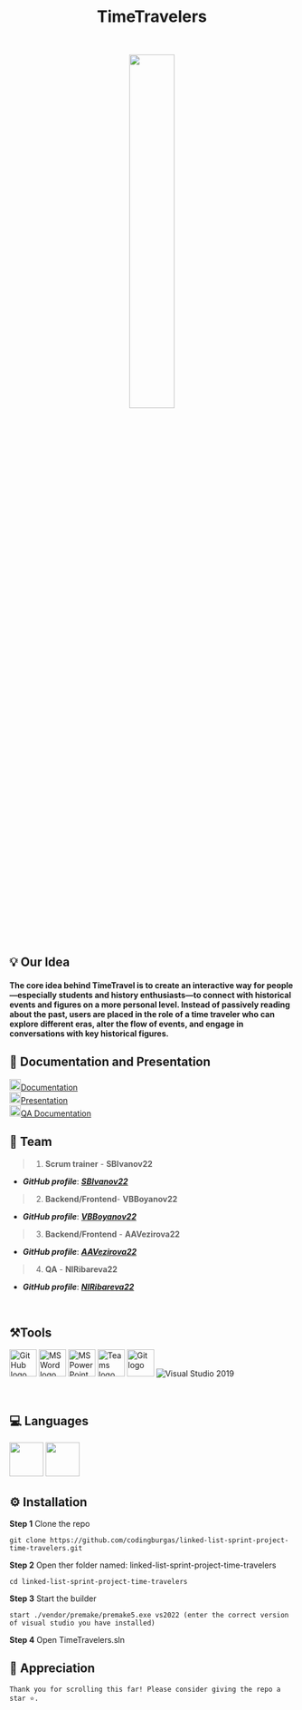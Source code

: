 <h1 align="center">TimeTravelers</h1>
<br>

<p align="center">
<img width="40%" src="https://cdn.discordapp.com/attachments/1351666221870874694/1355608166083334197/timetravelers-logo.png?ex=67f6bafc&is=67f5697c&hm=c1bb0c631f6bedb8b1fdb215e8d9f0865de91d6431200414604a6ee278846238"/>
<br>


## 💡 Our Idea

#### The core idea behind TimeTravel is to create an interactive way for people—especially students and history enthusiasts—to connect with historical events and figures on a more personal level. Instead of passively reading about the past, users are placed in the role of a time traveler who can explore different eras, alter the flow of events, and engage in conversations with key historical figures.
 
## 📄 Documentation and Presentation
<a href="https://www.microsoft.com/en-ww/microsoft-365/word"><img src="https://img.icons8.com/fluency/48/000000/microsoft-word-2019.png" alt="MS Word logo" width=20px /></a>[Documentation](https://codingburgas-my.sharepoint.com/:w:/g/personal/aavezirova22_codingburgas_bg/EZKiuqL9mqNAsEaANJIntvABHi8qt26TX2A0JOBIxeo4Hg?e=66GmKp)
<br>
<a href="https://www.microsoft.com/en-us/microsoft-365/powerpoint"><img src="https://img.icons8.com/fluency/48/000000/microsoft-powerpoint-2019.png" alt="MS PowerPoint logo" width=20px ></a>[Presentation](https://codingburgas-my.sharepoint.com/:p:/g/personal/aavezirova22_codingburgas_bg/EXkE3YUt2ABFs0i4eRwRcxMBCoz0OkUOS4DVSJ-u07sv5g?e=PCLkuj)
<br>
<a href="https://www.microsoft.com/en-us/microsoft-365/excel"><img src="https://img.icons8.com/fluency/48/000000/microsoft-excel-2019.png" alt="MS Excel logo" width=20px ></a>[QA Documentation](https://codingburgas-my.sharepoint.com/:x:/g/personal/aavezirova22_codingburgas_bg/EXEzMutFaDtBrjAVt_T3l3kBifZ8xRGPvs2SylwgzVgPxA?e=VDLuWA)

## 🌱 Team
> 1. **Scrum trainer**	- **SBIvanov22** 
   - ***GitHub profile***: [***SBIvanov22***](https://github.com/sbivanov22)	
> 2. **Backend/Frontend**- **VBBoyanov22**	
   - ***GitHub profile***: [***VBBoyanov22***](https://github.com/VBBoyanov22)	
> 3. **Backend/Frontend** - **AAVezirova22** 	
   - ***GitHub profile***: [***AAVezirova22***](https://github.com/AAVezirova22)
> 4. **QA** - **NIRibareva22**	
   - ***GitHub profile***: [***NIRibareva22***](https://github.com/NIRibareva22)
<br>
 
## ⚒️Tools
<p align="left"> 

<img src="https://upload.wikimedia.org/wikipedia/commons/thumb/a/ae/Github-desktop-logo-symbol.svg/2048px-Github-desktop-logo-symbol.svg.png" alt="GitHub logo" width=48px>
<img src="https://img.icons8.com/fluency/48/000000/microsoft-word-2019.png" alt="MS Word logo" width=48px />
<img src="https://img.icons8.com/fluency/48/000000/microsoft-powerpoint-2019.png" alt="MS PowerPoint logo" width=48px />
<img src="https://upload.wikimedia.org/wikipedia/commons/5/50/Microsoft_Teams.png" alt="Teams logo" width=48px>
<img src="https://avatars.githubusercontent.com/u/18133?s=200&v=4" alt="Git logo" width=48px>
<img src="https://img.icons8.com/fluency/48/000000/visual-studio.png" alt="Visual Studio 2019"/></a>
</p> 
<br>
 
## 💻 Languages
 
<img src="https://upload.wikimedia.org/wikipedia/commons/thumb/1/18/ISO_C%2B%2B_Logo.svg/1822px-ISO_C%2B%2B_Logo.svg.png" width="60px">
<img src="https://upload.wikimedia.org/wikipedia/commons/thumb/c/cf/Lua-Logo.svg/2048px-Lua-Logo.svg.png" width="60px">
</p>
 

 
## ⚙️ Installation	<a name = "installation"></a>


<b>Step 1</b> 
Clone the repo
```
git clone https://github.com/codingburgas/linked-list-sprint-project-time-travelers.git
```
<b>Step 2</b>
 Open ther folder named: linked-list-sprint-project-time-travelers
```
cd linked-list-sprint-project-time-travelers
```
<b>Step 3</b>
Start the builder
```
start ./vendor/premake/premake5.exe vs2022 (enter the correct version of visual studio you have installed)
```
<b>Step 4</b>
Open TimeTravelers.sln

## 👏 Appreciation
```
Thank you for scrolling this far! Please consider giving the repo a star ⭐.
```
